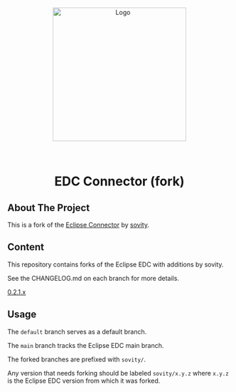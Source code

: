 <!-- Improved compatibility of back to top link: See: https://github.com/othneildrew/Best-README-Template/pull/73 -->

<a name="readme-top"></a>

<br />
<div align="center">
    <a href="https://github.com/sovity/edc-extensions">
        <img src="https://raw.githubusercontent.com/sovity/edc-ui/main/src/assets/images/sovity_logo.svg" alt="Logo" width="300">
    </a>
</div>

<h1 align="center">
  <br/>
      EDC Connector (fork)
  <br/>
</h1>

## About The Project

This is a fork of the [Eclipse Connector](https://github.com/eclipse-edc/Connector) by [sovity](https://sovity.de/).

## Content

This repository contains forks of the Eclipse EDC with additions by sovity.

See the CHANGELOG.md on each branch for more details.

[0.2.1.x](https://github.com/sovity/core-edc/blob/sovity/0.2.1.x/CHANGELOG.md)

## Usage

The `default` branch serves as a default branch.

The `main` branch tracks the Eclipse EDC main branch.

The forked branches are prefixed with `sovity/`.

Any version that needs forking should be labeled `sovity/x.y.z` where `x.y.z` is the Eclipse EDC version from which it was forked.
